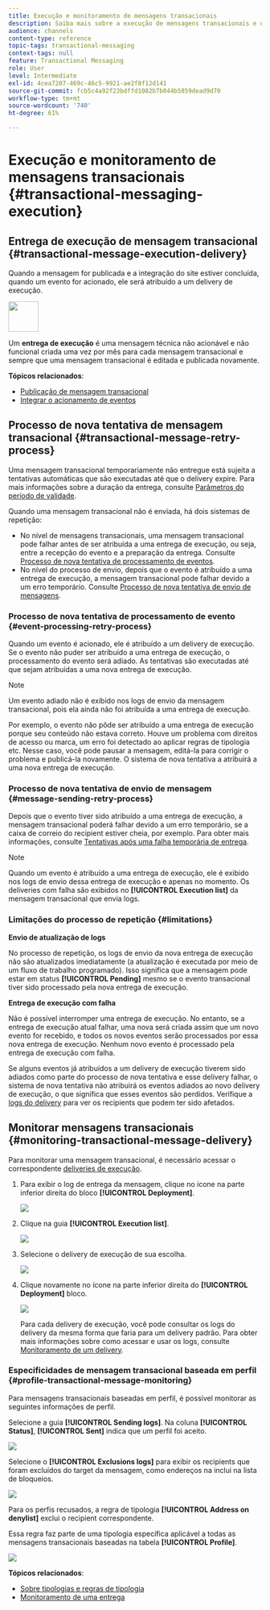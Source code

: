 ```yaml
---
title: Execução e monitoramento de mensagens transacionais
description: Saiba mais sobre a execução de mensagens transacionais e descubra como monitorar mensagens transacionais.
audience: channels
content-type: reference
topic-tags: transactional-messaging
context-tags: null
feature: Transactional Messaging
role: User
level: Intermediate
exl-id: 4cea7207-469c-46c5-9921-ae2f8f12d141
source-git-commit: fcb5c4a92f23bdffd1082b7b044b5859dead9d70
workflow-type: tm+mt
source-wordcount: '740'
ht-degree: 61%

---
```


# Execução e monitoramento de mensagens transacionais {#transactional-messaging-execution}

## Entrega de execução de mensagem transacional {#transactional-message-execution-delivery}

Quando a mensagem for publicada e a integração do site estiver concluída, quando um evento for acionado, ele será atribuído a um delivery de execução.

<img src="assets/do-not-localize/icon_concepts.svg" width="60px">

Um **entrega de execução** é uma mensagem técnica não acionável e não funcional criada uma vez por mês para cada mensagem transacional e sempre que uma mensagem transacional é editada e publicada novamente.

**Tópicos relacionados**:
* [Publicação de mensagem transacional](../../channels/using/publishing-transactional-message.md#publishing-a-transactional-message)
* [Integrar o acionamento de eventos](../../channels/using/getting-started-with-transactional-msg.md#integrate-event-trigger)

## Processo de nova tentativa de mensagem transacional {#transactional-message-retry-process}

Uma mensagem transacional temporariamente não entregue está sujeita a tentativas automáticas que são executadas até que o delivery expire. Para mais informações sobre a duração da entrega, consulte [Parâmetros do período de validade](../../administration/using/configuring-email-channel.md#validity-period-parameters).

Quando uma mensagem transacional não é enviada, há dois sistemas de repetição:

* No nível de mensagens transacionais, uma mensagem transacional pode falhar antes de ser atribuída a uma entrega de execução, ou seja, entre a recepção do evento e a preparação da entrega. Consulte [Processo de nova tentativa de processamento de eventos](#event-processing-retry-process).
* No nível do processo de envio, depois que o evento é atribuído a uma entrega de execução, a mensagem transacional pode falhar devido a um erro temporário. Consulte [Processo de nova tentativa de envio de mensagens](#message-sending-retry-process).

### Processo de nova tentativa de processamento de evento {#event-processing-retry-process}

Quando um evento é acionado, ele é atribuído a um delivery de execução. Se o evento não puder ser atribuído a uma entrega de execução, o processamento do evento será adiado. As tentativas são executadas até que sejam atribuídas a uma nova entrega de execução.

>[!NOTE]
>
>Um evento adiado não é exibido nos logs de envio da mensagem transacional, pois ela ainda não foi atribuída a uma entrega de execução.

Por exemplo, o evento não pôde ser atribuído a uma entrega de execução porque seu conteúdo não estava correto. Houve um problema com direitos de acesso ou marca, um erro foi detectado ao aplicar regras de tipologia etc. Nesse caso, você pode pausar a mensagem, editá-la para corrigir o problema e publicá-la novamente. O sistema de nova tentativa a atribuirá a uma nova entrega de execução.

### Processo de nova tentativa de envio de mensagem {#message-sending-retry-process}

Depois que o evento tiver sido atribuído a uma entrega de execução, a mensagem transacional poderá falhar devido a um erro temporário, se a caixa de correio do recipient estiver cheia, por exemplo. Para obter mais informações, consulte [Tentativas após uma falha temporária de entrega](../../sending/using/understanding-delivery-failures.md#retries-after-a-delivery-temporary-failure).

>[!NOTE]
>
>Quando um evento é atribuído a uma entrega de execução, ele é exibido nos logs de envio dessa entrega de execução e apenas no momento. Os deliveries com falha são exibidos no **[!UICONTROL Execution list]** da mensagem transacional que envia logs.

### Limitações do processo de repetição {#limitations}

**Envio de atualização de logs**

No processo de repetição, os logs de envio da nova entrega de execução não são atualizados imediatamente (a atualização é executada por meio de um fluxo de trabalho programado). Isso significa que a mensagem pode estar em status **[!UICONTROL Pending]** mesmo se o evento transacional tiver sido processado pela nova entrega de execução.

**Entrega de execução com falha**

Não é possível interromper uma entrega de execução. No entanto, se a entrega de execução atual falhar, uma nova será criada assim que um novo evento for recebido, e todos os novos eventos serão processados por essa nova entrega de execução. Nenhum novo evento é processado pela entrega de execução com falha.

Se alguns eventos já atribuídos a um delivery de execução tiverem sido adiados como parte do processo de nova tentativa e esse delivery falhar, o sistema de nova tentativa não atribuirá os eventos adiados ao novo delivery de execução, o que significa que esses eventos são perdidos. Verifique a [logs do delivery](#monitoring-transactional-message-delivery) para ver os recipients que podem ter sido afetados.

## Monitorar mensagens transacionais {#monitoring-transactional-message-delivery}

Para monitorar uma mensagem transacional, é necessário acessar o correspondente [deliveries de execução](#transactional-message-execution-delivery).

1. Para exibir o log de entrega da mensagem, clique no ícone na parte inferior direita do bloco **[!UICONTROL Deployment]**.

   ![](assets/message-center_access_logs.png)

1. Clique na guia **[!UICONTROL Execution list]**.

   ![](assets/message-center_execution_tab.png)

1. Selecione o delivery de execução de sua escolha.

   ![](assets/message-center_execution_delivery.png)

1. Clique novamente no ícone na parte inferior direita do **[!UICONTROL Deployment]** bloco.

   ![](assets/message-center_execution_access_logs.png)

   Para cada delivery de execução, você pode consultar os logs do delivery da mesma forma que faria para um delivery padrão. Para obter mais informações sobre como acessar e usar os logs, consulte [Monitoramento de um delivery](../../sending/using/monitoring-a-delivery.md).

### Especificidades de mensagem transacional baseada em perfil {#profile-transactional-message-monitoring}

Para mensagens transacionais baseadas em perfil, é possível monitorar as seguintes informações de perfil.

Selecione a guia **[!UICONTROL Sending logs]**. Na coluna **[!UICONTROL Status]**, **[!UICONTROL Sent]** indica que um perfil foi aceito.

![](assets/message-center_marketing_sending_logs.png)

Selecione o **[!UICONTROL Exclusions logs]** para exibir os recipients que foram excluídos do target da mensagem, como endereços na inclui na lista de bloqueios.

![](assets/message-center_marketing_exclusion_logs.png)

Para os perfis recusados, a regra de tipologia **[!UICONTROL Address on denylist]** exclui o recipient correspondente.

Essa regra faz parte de uma tipologia específica aplicável a todas as mensagens transacionais baseadas na tabela **[!UICONTROL Profile]**.

![](assets/message-center_marketing_typology.png)

**Tópicos relacionados**:

* [Sobre tipologias e regras de tipologia](../../sending/using/about-typology-rules.md)
* [Monitoramento de uma entrega](../../sending/using/monitoring-a-delivery.md)
